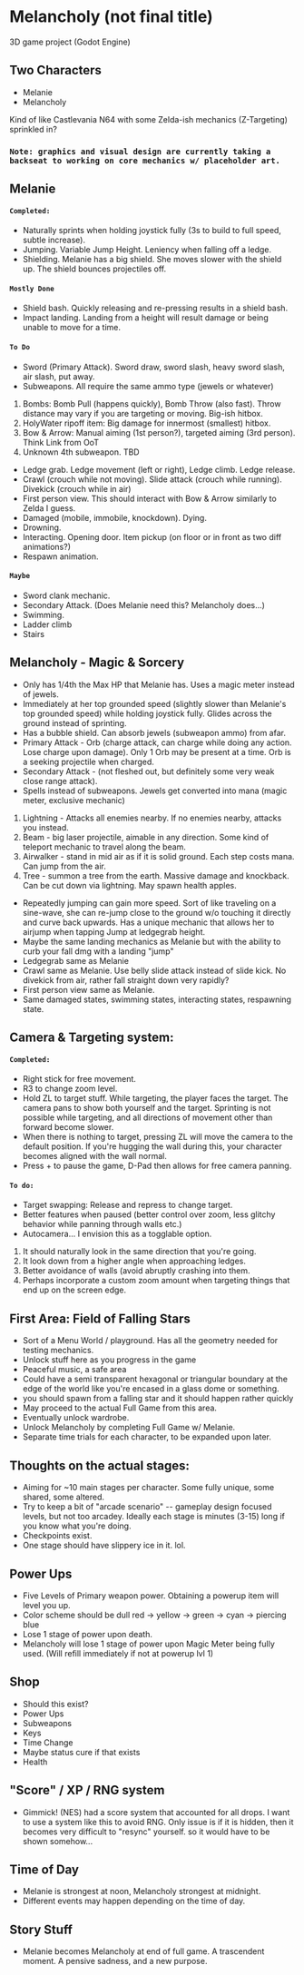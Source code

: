 # Melancholy (not final title)
3D game project (Godot Engine)

## Two Characters
- Melanie
- Melancholy

Kind of like Castlevania N64 with some Zelda-ish mechanics (Z-Targeting) sprinkled in?

### `Note: graphics and visual design are currently taking a backseat to working on core mechanics w/ placeholder art.`

## Melanie

#### `Completed:`
- Naturally sprints when holding joystick fully (3s to build to full speed, subtle increase).
- Jumping. Variable Jump Height. Leniency when falling off a ledge.
- Shielding. Melanie has a big shield. She moves slower with the shield up. The shield bounces projectiles off. 

#### `Mostly Done`
- Shield bash. Quickly releasing and re-pressing results in a shield bash.
- Impact landing. Landing from a height will result damage or being unable to move for a time.

#### `To Do`
- Sword (Primary Attack). Sword draw, sword slash, heavy sword slash, air slash, put away.
- Subweapons. All require the same ammo type (jewels or whatever)
1. Bombs: Bomb Pull (happens quickly), Bomb Throw (also fast). Throw distance may vary if you are targeting or moving. Big-ish hitbox.
2. HolyWater ripoff item: Big damage for innermost (smallest) hitbox. 
3. Bow & Arrow: Manual aiming (1st person?), targeted aiming (3rd person). Think Link from OoT
4. Unknown 4th subweapon. TBD

- Ledge grab. Ledge movement (left or right), Ledge climb. Ledge release.
- Crawl (crouch while not moving). Slide attack (crouch while running). Divekick (crouch while in air)
- First person view. This should interact with Bow & Arrow similarly to Zelda I guess.
- Damaged (mobile, immobile, knockdown). Dying.
- Drowning.
- Interacting. Opening door. Item pickup (on floor or in front as two diff animations?)
- Respawn animation.

#### `Maybe`
- Sword clank mechanic.
- Secondary Attack. (Does Melanie need this? Melancholy does...)
- Swimming. 
- Ladder climb
- Stairs


## Melancholy - Magic & Sorcery

- Only has 1/4th the Max HP that Melanie has. Uses a magic meter instead of jewels.
- Immediately at her top grounded speed (slightly slower than Melanie's top grounded speed) while holding joystick fully. Glides across the ground instead of sprinting.
- Has a bubble shield. Can absorb jewels (subweapon ammo) from afar.
- Primary Attack - Orb (charge attack, can charge while doing any action. Lose charge upon damage). Only 1 Orb may be present at a time. Orb is a seeking projectile when charged.
- Secondary Attack - (not fleshed out, but definitely some very weak close range attack).
- Spells instead of subweapons. Jewels get converted into mana (magic meter, exclusive mechanic)
1. Lightning - Attacks all enemies nearby. If no enemies nearby, attacks you instead.
2. Beam - big laser projectile, aimable in any direction. Some kind of teleport mechanic to travel along the beam.
3. Airwalker - stand in mid air as if it is solid ground. Each step costs mana. Can jump from the air.
4. Tree - summon a tree from the earth. Massive damage and knockback. Can be cut down via lightning. May spawn health apples.
- Repeatedly jumping can gain more speed. Sort of like traveling on a sine-wave, she can re-jump close to the ground w/o touching it directly and curve back upwards. Has a unique mechanic that allows her to airjump when tapping Jump at ledgegrab height.
- Maybe the same landing mechanics as Melanie but with the ability to curb your fall dmg with a landing "jump"
- Ledgegrab same as Melanie
- Crawl same as Melanie. Use belly slide attack instead of slide kick. No divekick from air, rather fall straight down very rapidly?
- First person view same as Melanie.
- Same damaged states, swimming states, interacting states, respawning state.

## Camera & Targeting system:
#### `Completed:`
- Right stick for free movement.
- R3 to change zoom level.
- Hold ZL to target stuff. While targeting, the player faces the target. The camera pans to show both yourself and the target. Sprinting is not possible while targeting, and all directions of movement other than forward become slower.
- When there is nothing to target, pressing ZL will move the camera to the default position. If you're hugging the wall during this, your character becomes aligned with the wall normal. 
- Press + to pause the game, D-Pad then allows for free camera panning. 
#### `To do:`
- Target swapping: Release and repress to change target.
- Better features when paused (better control over zoom, less glitchy behavior while panning through walls etc.)
- Autocamera... I envision this as a togglable option.
1. It should naturally look in the same direction that you're going. 
2. It look down from a higher angle when approaching ledges.
3. Better avoidance of walls (avoid abruptly crashing into them.
4. Perhaps incorporate a custom zoom amount when targeting things that end up on the screen edge.

## First Area: Field of Falling Stars
- Sort of a Menu World / playground. Has all the geometry needed for testing mechanics.
- Unlock stuff here as you progress in the game
- Peaceful music, a safe area
- Could have a semi transparent hexagonal or triangular boundary at the edge of the world like you're encased in a glass dome or something.
- you should spawn from a falling star and it should happen rather quickly
- May proceed to the actual Full Game from this area.
- Eventually unlock wardrobe. 
- Unlock Melancholy by completing Full Game w/ Melanie.
- Separate time trials for each character, to be expanded upon later.

## Thoughts on the actual stages:
- Aiming for ~10 main stages per character. Some fully unique, some shared, some altered.
- Try to keep a bit of "arcade scenario" -- gameplay design focused levels, but not too arcadey. Ideally each stage is minutes (3-15) long if you know what you're doing.
- Checkpoints exist.
- One stage should have slippery ice in it. lol.

## Power Ups
- Five Levels of Primary weapon power. Obtaining a powerup item will level you up.
- Color scheme should be dull red -> yellow -> green -> cyan -> piercing blue
- Lose 1 stage of power upon death.
- Melancholy will lose 1 stage of power upon Magic Meter being fully used. (Will refill immediately if not at powerup lvl 1)

## Shop
- Should this exist?
- Power Ups
- Subweapons
- Keys
- Time Change
- Maybe status cure if that exists
- Health

## "Score" / XP / RNG system
- Gimmick! (NES) had a score system that accounted for all drops. I want to use a system like this to avoid RNG.
Only issue is if it is hidden, then it becomes very difficult to "resync" yourself. so it would have to be shown somehow...

## Time of Day
- Melanie is strongest at noon, Melancholy strongest at midnight.
- Different events may happen depending on the time of day.

## Story Stuff
- Melanie becomes Melancholy at end of full game. A trascendent moment. A pensive sadness, and a new purpose.